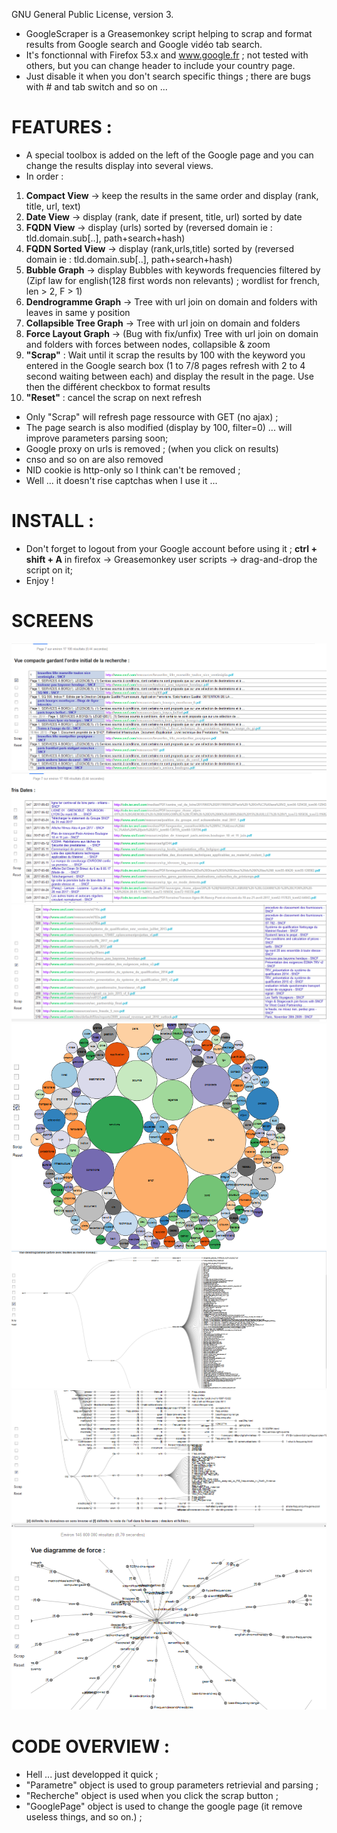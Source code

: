 GNU General Public License, version 3.

* GoogleScraper is a Greasemonkey script helping to scrap and format results from Google search and Google vidéo tab search.
* It's fonctionnal with Firefox 53.x and www.google.fr ; not tested with others, but you can change header to include your country page.
* Just disable it when you don't search specific things ; there are bugs with # and tab switch and so on ... 

# FEATURES :
* A special toolbox is added on the left of the Google page and you can change the results display into several views.
* In order :
1. **Compact View** 			-> keep the results in the same order and display (rank, title, url, text)
2. **Date View** 				-> display (rank, date if present, title, url) sorted by date
3. **FQDN View** 				-> display (urls) sorted by (reversed domain ie : tld.domain.sub[..], path+search+hash)
4. **FQDN Sorted View** 		-> display (rank,urls,title) sorted by (reversed domain ie : tld.domain.sub[..], path+search+hash)
5. **Bubble Graph** 			-> display Bubbles with keywords frequencies filtered by (Zipf law for english(128 first words non relevants) ; wordlist for french, len > 2, F > 1)
6. **Dendrogramme Graph** 		-> Tree with url join on domain and folders with leaves in same y position
7. **Collapsible Tree Graph** 	-> Tree with url join on domain and folders
8. **Force Layout Graph** 		-> (Bug with fix/unfix) Tree with url join on domain and folders with forces between nodes, collapsible & zoom 
9. **"Scrap"** : Wait until it scrap the results by 100 with the keyword you entered in the Google search box (1 to 7/8 pages refresh with 2 to 4 second waiting between each) and display the result in the page. Use then the différent checkbox to format results
10. **"Reset"** : cancel the scrap on next refresh

* Only "Scrap" will refresh page ressource with GET (no ajax) ;
* The page search is also modified (display by 100, filter=0) ... will improve parameters parsing soon;
* Google proxy on urls is removed ; (when you click on results)
* cnso and so on are also removed
* NID cookie is http-only so I think can't be removed ;
* Well ... it doesn't rise captchas when I use it ...

# INSTALL :
* Don't forget to logout from your Google account before using it ;
**ctrl + shift + A** in firefox -> Greasemonkey user scripts -> drag-and-drop the script on it;
* Enjoy !

# SCREENS
![1](screens/compact.png "Compact view")
![2](screens/dates_sort.png "Date sort view")
![3](screens/FQDN_sort.png "FQDN sort view")
![6](screens/bubble_graph.png "Bubble view")
![4](screens/dendro_graph.png "Dendro view")
![5](screens/collapsible_tree_graph.png "Tree view")
![6](screens/force_graph.png "Force view")



# CODE OVERVIEW :

* Hell ... just developped it quick ;
* "Parametre" object is used to group parameters retrievial and parsing ;
* "Recherche" object is used when you click the scrap button ;
* "GooglePage" object is used to change the google page (it remove useless things, and so on.) ;
